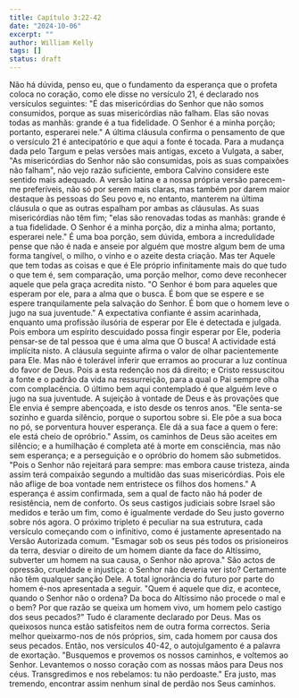 ```yaml
---
title: Capítulo 3:22-42
date: "2024-10-06"
excerpt: ""
author: William Kelly
tags: []
status: draft
---
```


Não há dúvida, penso eu, que o fundamento da esperança que o profeta
coloca no coração, como ele disse no versículo 21, é declarado nos
versículos seguintes: "É das misericórdias do Senhor que não somos
consumidos, porque as suas misericórdias não falham. Elas são novas
todas as manhãs: grande é a tua fidelidade. O Senhor é a minha porção;
portanto, esperarei nele." A última cláusula confirma o pensamento de
que o versículo 21 é antecipatório e que aqui a fonte é tocada. Para a
mudança dada pelo Targum e pelas versões mais antigas, exceto a Vulgata,
a saber, "As misericórdias do Senhor não são consumidas, pois as suas
compaixões não falham", não vejo razão suficiente, embora Calvino
considere este sentido mais adequado. A versão latina e a nossa própria
versão parecem-me preferíveis, não só por serem mais claras, mas também
por darem maior destaque às pessoas do Seu povo e, no entanto, manterem
na última cláusula o que as outras espalham por ambas as cláusulas. As
suas misericórdias não têm fim; "elas são renovadas todas as manhãs:
grande é a tua fidelidade. O Senhor é a minha porção, diz a minha alma;
portanto, esperarei nele." É uma boa porção, sem dúvida, embora a
incredulidade pense que não é nada e anseie por alguém que mostre algum
bem de uma forma tangível, o milho, o vinho e o azeite desta criação.
Mas ter Aquele que tem todas as coisas e que é Ele próprio infinitamente
mais do que tudo o que tem é, sem comparação, uma porção melhor, como
deve reconhecer aquele que pela graça acredita nisto. "O Senhor é bom
para aqueles que esperam por ele, para a alma que o busca. É bom que se
espere e se espere tranquilamente pela salvação do Senhor. É bom que o
homem leve o jugo na sua juventude." A expectativa confiante é assim
acarinhada, enquanto uma profissão ilusória de esperar por Ele é
detectada e julgada. Pois embora um espírito descuidado possa fingir
esperar por Ele, poderia pensar-se de tal pessoa que é uma alma que O
busca! A actividade está implícita nisto. A cláusula seguinte afirma o
valor de olhar pacientemente para Ele. Mas não é tolerável inferir que
erramos ao procurar a luz contínua do favor de Deus. Pois a esta
redenção nos dá direito; e Cristo ressuscitou a fonte e o padrão da vida
na ressurreição, para a qual o Pai sempre olha com complacência. O
último bem aqui contemplado é que alguém leve o jugo na sua juventude. A
sujeição à vontade de Deus e às provações que Ele envia é sempre
abençoada, e isto desde os tenros anos. "Ele senta-se sozinho e guarda
silêncio, porque o suportou sobre si. Ele põe a sua boca no pó, se
porventura houver esperança. Ele dá a sua face a quem o fere: ele está
cheio de opróbrio." Assim, os caminhos de Deus são aceites em silêncio;
e a humilhação é completa até à morte em consciência, mas não sem
esperança; e a perseguição e o opróbrio do homem são submetidos. "Pois o
Senhor não rejeitará para sempre: mas embora cause tristeza, ainda assim
terá compaixão segundo a multidão das suas misericórdias. Pois ele não
aflige de boa vontade nem entristece os filhos dos homens." A esperança
é assim confirmada, sem a qual de facto não há poder de resistência, nem
de conforto. Os seus castigos judiciais sobre Israel são medidos e terão
um fim, como é igualmente verdade do Seu justo governo sobre nós agora.
O próximo tripleto é peculiar na sua estrutura, cada versículo começando
com o infinitivo, como é justamente apresentado na Versão Autorizada
comum. "Esmagar sob os seus pés todos os prisioneiros da terra, desviar
o direito de um homem diante da face do Altíssimo, subverter um homem na
sua causa, o Senhor não aprova." São actos de opressão, crueldade e
injustiça: o Senhor não deveria ver isto? Certamente não têm qualquer
sanção Dele. A total ignorância do futuro por parte do homem é-nos
apresentada a seguir. "Quem é aquele que diz, e acontece, quando o
Senhor não o ordena? Da boca do Altíssimo não procede o mal e o bem? Por
que razão se queixa um homem vivo, um homem pelo castigo dos seus
pecados?" Tudo é claramente declarado por Deus. Mas os queixosos nunca
estão satisfeitos nem de outra forma correctos. Seria melhor
queixarmo-nos de nós próprios, sim, cada homem por causa dos seus
pecados. Então, nos versículos 40-42, o autojulgamento é a palavra de
exortação. "Busquemos e provemos os nossos caminhos, e voltemos ao
Senhor. Levantemos o nosso coração com as nossas mãos para Deus nos
céus. Transgredimos e nos rebelamos: tu não perdoaste." Era justo, mas
tremendo, encontrar assim nenhum sinal de perdão nos Seus caminhos.
